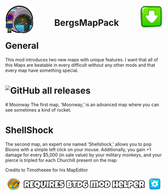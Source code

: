 <a href="https://github.com/Bergbauer22/BergsMapPack/releases/download/v0.1.0/BergsMapPack.dll">
    <img align="left" alt="Icon" height="90" src="Icon.png">
    <img align="right" alt="Download" height="75" src="https://raw.githubusercontent.com/gurrenm3/BTD-Mod-Helper/master/BloonsTD6%20Mod%20Helper/Resources/DownloadBtn.png">
</a>

<h1 align="center">BergsMapPack</h1>

# General
This mod introduces two new maps with unique features. I want that all of this Maps are beatable in every difficult without any other mods and that every map have something special.
<h1 aling="left"><img alt="GitHub all releases" height="25" src="https://img.shields.io/github/downloads/Bergbauer22/BergsMapPack/total?label=Total%20Dowloads"></h1>
# Moonway
The first map, 'Moonway,' is an advanced map where you can see sometimes a kind of rocket. 

# ShellShock
The second map, an expert one named 'Shellshock,' allows you to pop Bloons with a simple left click on your mouse. Additionally, you gain +1 damage for every $5,000 (in sale value) by your military monkeys, and your pierce is tripled for each Churchill present on the map   

Credits to Timotheeee for his MapEditor

[![Requires BTD6 Mod Helper](https://raw.githubusercontent.com/gurrenm3/BTD-Mod-Helper/master/banner.png)](https://github.com/gurrenm3/BTD-Mod-Helper#readme)
